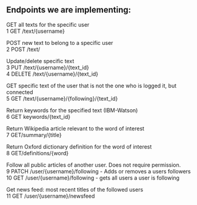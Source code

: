 ## Endpoints we are implementing:

GET all texts for the specific user  
1 GET /text/{username}  

POST new text to belong to a specific user  
2 POST /text/

Update/delete specific text   
3 PUT /text/{username}/{text_id}    
4 DELETE /text/{username}/{text_id}    

GET specific text of the user that is not the one who is logged it, but connected   
5 GET /text/{username}/{following}/{text_id}  

Return keywords for the specified text (IBM-Watson)  
6 GET keywords/{text_id}  

Return Wikipedia article relevant to the word of interest  
7 GET/summary/{title}    

Return Oxford dictionary definition for the word of interest  
8 GET/definitions/{word}  

Follow all public articles of another user. Does not require permission.    
9 PATCH /user/{username}/following - Adds or removes a users followers  
10 GET /user/{username}/following - gets all users a user is following  

Get news feed: most recent titles of the followed users  
11 GET /user/{username}/newsfeed
